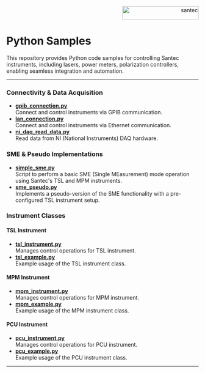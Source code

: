 <p align="right"> <a href="https://www.santec.com/jp/" target="_blank" rel="noreferrer"> <img src="https://www.santec.com/dcms_media/image/common_logo01.png" alt="santec" 
  width="200" height="35"/> </a> </p>

<h1 align="left"> Python Samples </h1>

This repository provides Python code samples for controlling Santec instruments,
including lasers, power meters, polarization controllers,
enabling seamless integration and automation.

---

### Connectivity & Data Acquisition
- **[gpib_connection.py](https://github.com/santec-corporation/python-samples/blob/main/samples/gpib_connection.py)**  
  Connect and control instruments via GPIB communication.  
- **[lan_connection.py](https://github.com/santec-corporation/python-samples/blob/main/samples/lan_connection.py)**  
  Connect and control instruments via Ethernet communication.  
- **[ni_daq_read_data.py](https://github.com/santec-corporation/python-samples/blob/main/samples/ni_daq_read_data.py)**  
  Read data from NI (National Instruments) DAQ hardware.

### SME & Pseudo Implementations
- **[simple_sme.py](https://github.com/santec-corporation/python-samples/blob/main/samples/simple_sme.py)**  
  Script to perform a basic SME (Single MEasurement) mode operation using Santec's TSL and MPM instruments. 
- **[sme_pseudo.py](https://github.com/santec-corporation/python-samples/blob/main/samples/sme_pseudo.py)**  
  Implements a pseudo-version of the SME functionality with a pre-configured TSL instrument setup.

### Instrument Classes

#### TSL Instrument
- **[tsl_instrument.py](https://github.com/santec-corporation/python-samples/blob/main/samples/tsl_instrument/tsl_instrument.py)**  
  Manages control operations for TSL instrument.  
- **[tsl_example.py](https://github.com/santec-corporation/python-samples/blob/main/samples/tsl_instrument/tsl_example.py)**  
  Example usage of the TSL instrument class.

#### MPM Instrument
- **[mpm_instrument.py](https://github.com/santec-corporation/python-samples/blob/main/samples/mpm_instrument/mpm_instrument.py)**  
  Manages control operations for MPM instrument.  
- **[mpm_example.py](https://github.com/santec-corporation/python-samples/blob/main/samples/mpm_instrument/mpm_example.py)**  
  Example usage of the MPM instrument class.

#### PCU Instrument
- **[pcu_instrument.py](https://github.com/santec-corporation/python-samples/blob/main/samples/pcu_instrument/pcu_instrument.py)**  
  Manages control operations for PCU instrument.  
- **[pcu_example.py](https://github.com/santec-corporation/python-samples/blob/main/samples/pcu_instrument/pcu_example.py)**  
  Example usage of the PCU instrument class.

---